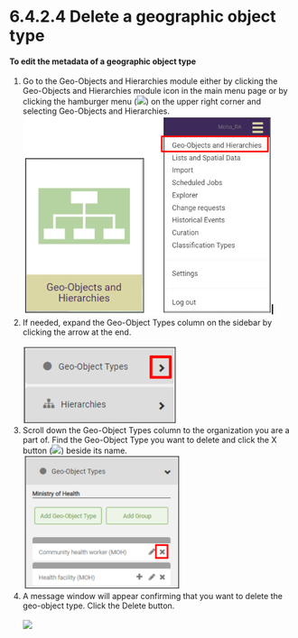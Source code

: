# 6.4.2.4 Delete a geographic object type

#### To edit the metadata of a geographic object type

1. Go to the Geo-Objects and Hierarchies module either by clicking the Geo-Objects and Hierarchies module icon in the main menu page or by clicking the hamburger menu (![](https://lh3.googleusercontent.com/iuPmL\_Z1smFoRNK34qpVh9--96pLjj8A-P4QdCAlpcvxkSIfD3bihusMrW6MlenmddHse4DMtkIfNaLzts2tH95aM8vei5RBC6-FuLkbYRi4j4V9LiSgid0KfK2wPUgPo-Oim\_IF7FqvJW8Ck-ESi0sPLJ2Hi6rets24LbXMhLUD7h3zOJePImZz)) on the upper right corner and selecting Geo-Objects and Hierarchies.\
   ![](<../../../../../.gitbook/assets/image (5).png>)
2. If needed, expand the Geo-Object Types column on the sidebar by clicking the arrow at the end.\
   \
   ![](<../../../../../.gitbook/assets/image (6) (1).png>)
3. Scroll down the Geo-Object Types column to the organization you are a part of. Find the Geo-Object Type you want to delete and click the X button (![](https://lh4.googleusercontent.com/HXv6fHYkvbyBffzx-NrgKSkXEfj1az8sBcBIU3Bj5gwXMGruOoZP5977BIO5Db-GdvlE92UJuSR3yNMhuYgGSzCxgTcPRmh4czCGbHfYdGnlcl-UjcREocn3yD6WlNQqkVzM2awIGAw\_GmFF0z732MIztBLu7l0tSqqzy7CyyTQUbXm9lzUI\_zso)) beside its name.\
   ![](<../../../../../.gitbook/assets/image (3).png>)
4. A message window will appear confirming that you want to delete the geo-object type. Click the Delete button.\
   \
   ![](https://lh5.googleusercontent.com/YJwagjqcUb3-DotPEI435rhwb2Y6g9tfTSpTQh1\_vqSFoEhTZgxt6O6DEPgF4yf5amtpBYH2Y3i8BgumONAA2TuPVc8bkDXQ2ImvolhUqam8oXIURc1LTcIbmLhW0UtxP5ey3Pzkr3stRHNPxukETk4NIwa3olPG6WcCkalCeA81-vXK-1tzEuvC)
